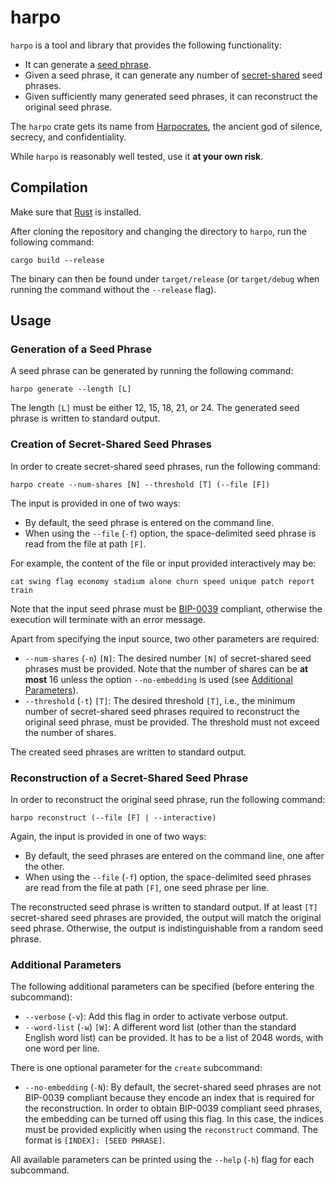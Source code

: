 # harpo

`harpo` is a tool and library that provides the following functionality:

* It can generate a [seed phrase](https://en.bitcoin.it/wiki/Seed_phrase).
* Given a seed phrase, it can generate any number of
[secret-shared](https://en.wikipedia.org/wiki/Shamir%27s_Secret_Sharing) seed
phrases.
* Given sufficiently many generated seed phrases, it can reconstruct
the original seed phrase.

The `harpo` crate gets its name from
[Harpocrates](https://en.wikipedia.org/wiki/Harpocrates), the ancient god of
silence, secrecy, and confidentiality.

While `harpo` is reasonably well tested, use it **at your own risk**.

## Compilation

Make sure that [Rust](https://www.rust-lang.org/tools/install) is installed.

After cloning the repository and changing the directory to `harpo`, run the
following command:

```
cargo build --release
```

The binary can then be found under `target/release` (or `target/debug` when
running the command without the `--release` flag).

## Usage

### Generation of a Seed Phrase

A seed phrase can be generated by running the following command:

```
harpo generate --length [L]
```

The length `[L]` must be either 12, 15, 18, 21, or 24.
The generated seed phrase is written to standard output.

### Creation of Secret-Shared Seed Phrases

In order to create secret-shared seed phrases, run the following command:

```
harpo create --num-shares [N] --threshold [T] (--file [F])
```

The input is provided in one of two ways:
* By default, the seed phrase is entered on the command line.
* When using the `--file` (`-f`) option, the space-delimited seed phrase is
read from the file at path `[F]`.

For example, the content of the file or input provided interactively may be:

```
cat swing flag economy stadium alone churn speed unique patch report train
```

Note that the input seed phrase must be
[BIP-0039](https://en.bitcoin.it/wiki/BIP_0039) compliant, otherwise
the execution will terminate with an error message.

Apart from specifying the input source, two other parameters are required:

* `--num-shares` (`-n`) `[N]`: The desired number `[N]` of secret-shared seed
phrases must be provided. Note that the number of shares can be **at most** 16
unless the option `--no-embedding` is used (see
  [Additional Parameters](#additional-parameters)).
* `--threshold` (`-t`) `[T]`: The desired threshold `[T]`, i.e., the minimum
number of secret-shared seed phrases required to reconstruct the original
seed phrase, must be provided. The threshold must not exceed the number of
shares.

The created seed phrases are written to standard output.

### Reconstruction of a Secret-Shared Seed Phrase

In order to reconstruct the original seed phrase, run the following command:

```
harpo reconstruct (--file [F] | --interactive)
```

Again, the input is provided in one of two ways:
* By default, the seed phrases are entered on the command line, one after the
other.
* When using the `--file` (`-f`) option, the space-delimited seed phrases are
read from the file at path `[F]`, one seed phrase per line.

The reconstructed seed phrase is written to standard output.
If at least `[T]` secret-shared seed phrases are provided, the output will
match the original seed phrase. Otherwise, the output is indistinguishable
from a random seed phrase.

### Additional Parameters

The following additional parameters can be specified (before entering the
subcommand):

* `--verbose` (`-v`): Add this flag in order to
activate verbose output.
* `--word-list` (`-w`) `[W]`: A different word list (other than the
standard English word list) can be provided. It has to be a list of 2048 words,
with one word per line.

There is one optional parameter for the `create` subcommand:

* `--no-embedding` (`-N`): By default, the secret-shared seed phrases are not
BIP-0039 compliant because they encode an index that is required for the
reconstruction. In order to obtain BIP-0039 compliant seed phrases, the
embedding can be turned off using this flag. In this case, the indices must be
provided explicitly when using the `reconstruct` command. The format is
`[INDEX]: [SEED PHRASE]`.

All available parameters can be printed using the `--help` (`-h`) flag for
each subcommand.
